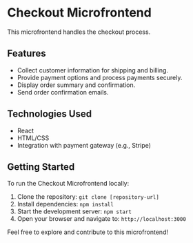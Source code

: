 # Checkout Microfrontend

This microfrontend handles the checkout process.

## Features

- Collect customer information for shipping and billing.
- Provide payment options and process payments securely.
- Display order summary and confirmation.
- Send order confirmation emails.

## Technologies Used

- React
- HTML/CSS
- Integration with payment gateway (e.g., Stripe)

## Getting Started

To run the Checkout Microfrontend locally:

1. Clone the repository: `git clone [repository-url]`
2. Install dependencies: `npm install`
3. Start the development server: `npm start`
4. Open your browser and navigate to: `http://localhost:3000`

Feel free to explore and contribute to this microfrontend!
